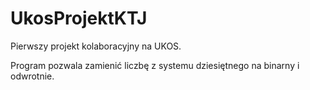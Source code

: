 # UkosProjektKTJ
Pierwszy projekt kolaboracyjny na UKOS.

Program pozwala zamienić liczbę z systemu dziesiętnego na binarny i odwrotnie.
